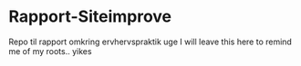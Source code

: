 # Rapport-Siteimprove
Repo til rapport omkring ervhervspraktik uge
I will leave this here to remind me of my roots.. yikes
